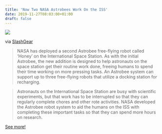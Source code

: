 ```yaml
---
title: 'Now Two NASA Astrobees Work On the ISS'
date: 2019-11-27T08:03:00+01:00
draft: false
---
```


![](https://cdn-blog.adafruit.com/uploads/2019/11/honey_astrobee_main-1280x720-600x338.jpg)

via [SlashGear](https://www.slashgear.com/now-there-are-two-nasa-flying-astrobee-robots-working-on-the-iss-26601588/)

> NASA has deployed a second Astrobee free-flying robot called ‘Honey’ on the International Space Station. As with the initial Astrobee, the new addition is designed to help astronauts on the space station get their routine work done, freeing humans to spend their time working on more pressing tasks. An Astrobee system can support up to three free-flying robots that utilize a docking station for recharging.

> Astronauts on the International Space Station are busy with scientific experiments, but that work has to be interrupted so that they can regularly complete chores and other rote activities. NASA developed the Astrobee robot system to aid the humans on the ISS with completing these important tasks so that they can spend more hours on research.

[See more!](https://www.slashgear.com/now-there-are-two-nasa-flying-astrobee-robots-working-on-the-iss-26601588/)